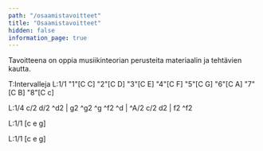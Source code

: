 ```yaml
---
path: "/osaamistavoitteet"
title: "Osaamistavoitteet"
hidden: false
information_page: true
---
```


Tavoitteena on oppia musiikinteorian perusteita materiaalin ja tehtävien kautta.

<music-sheet>T:Intervalleja
L:1/1
"1"[C C] "2"[C D] "3"[C E] "4"[C F] "5"[C G] "6"[C A] "7"[C B] "8"[C c]</music-sheet>

<music-sheet>L:1/4
c/2 d/2 ^d2 | g2 ^g2 ^g ^f2 ^d | ^A/2 c/2 d2 | f2 ^f2</music-sheet>

<music-sheet>L:1/1
[c e g]</music-sheet>

<music-sheet onlynotes=true>L:1/1
[c e g]</music-sheet>
